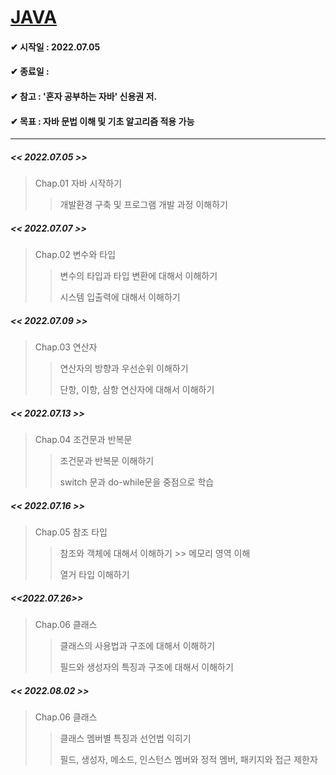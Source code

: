 # <u>JAVA</u>

#### ✔ 시작일 : 2022.07.05

#### ✔ 종료일 :

#### ✔ 참고 : '혼자 공부하는 자바' 신용권 저.

#### ✔ 목표 : 자바 문법 이해 및 기초 알고리즘 적용 가능

---

##### << 2022.07.05 >>

> Chap.01 자바 시작하기
> 
> > 개발환경 구축 및 프로그램 개발 과정 이해하기

##### << 2022.07.07 >>

> Chap.02 변수와 타입
> 
> > 변수의 타입과 타입 변환에 대해서 이해하기
> > 
> > 시스템 입출력에 대해서 이해하기

##### << 2022.07.09 >>

> Chap.03 연산자
> 
> > 연산자의 방향과 우선순위 이해하기
> > 
> > 단항, 이항, 삼항 연산자에 대해서 이해하기

##### <<  2022.07.13 >>

> Chap.04 조건문과 반복문
> 
> > 조건문과 반복문 이해하기
> > 
> > switch 문과 do-while문을 중점으로 학습

##### << 2022.07.16 >>

> Chap.05 참조 타입
> 
> > 참조와 객체에 대해서 이해하기 >> 메모리 영역 이해
> > 
> > 열거 타입 이해하기

##### <<2022.07.26>>

> Chap.06 클래스
> 
> > 클래스의 사용법과 구조에 대해서 이해하기
> > 
> > 필드와 생성자의 특징과 구조에 대해서 이해하기

##### << 2022.08.02 >>

> Chap.06 클래스
> 
> > 클래스 멤버별 특징과 선언법 익히기
> > 
> > 필드, 생성자, 메소드, 인스턴스 멤버와 정적 멤버, 패키지와 접근 제한자
